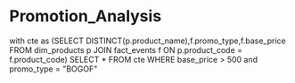 # Promotion_Analysis
with cte as 
	(SELECT 
	DISTINCT(p.product_name),f.promo_type,f.base_price
FROM dim_products p
JOIN fact_events f
ON
	p.product_code = f.product_code)
SELECT * FROM cte
WHERE base_price > 500 and promo_type = "BOGOF"
